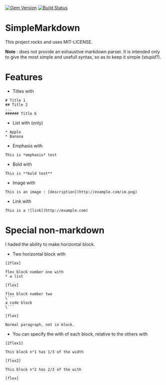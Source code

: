 [![Gem Version](https://badge.fury.io/rb/simple_markdown.svg)](http://badge.fury.io/rb/simple_markdown) [![Build Status](https://travis-ci.org/JS-Tech/simple_markdown.svg?branch=master)](https://travis-ci.org/JS-Tech/simple_markdown)

# SimpleMarkdown

This project rocks and uses MIT-LICENSE.

**Note** : does not provide an exhaustive markdown parser. It is intended only to give the most simple and usefull syntax, so as to keep it simple (stupid?).

# Features

* Titles with
```
# Title 1
## Title 2
...
###### Title 6
```
* List with (only)
```
* Apple
* Banana
```
* Emphasis with
```
This is *emphasis* test
```
* Bold with
```
This is **bold test**
```
* Image with
```
This is an image : [description](http://example.com/im.png)
```
* Link with
```
This is a ![link](http://example.com)
```

# Special non-markdown
I haded the ability to make horizontal block.

* Two horizontal block with
```
[2flex]

flex block number one with
* a list

[flex]

flex block number two
\```
a code block
\```

[flex]

Normal paragraph, not in block.
```

* You can specify the with of each block, relative to the others with
```
[2flex1]

This block n°1 has 1/3 of the width

[flex2]

This block n°2 has 2/3 of the with

[flex]
```

